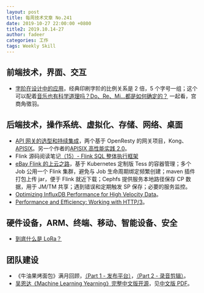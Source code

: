 ```yaml
---
layout: post
title: 每周技术文章 No.241
date: 2019-10-27 22:00:00 +0800
title2: 2019.10.14-27
author: fadeer
categories: 工作
tags: Weekly Skill
---
```


## 前端技术，界面、交互

- [字阶在设计中的应用](http://www.shejidaren.com/the-typographic-scale.html)，经典印刷字阶的比例关系是 2 倍，5 个字号一组；这个可以配着[音乐也有科学道理吗？Do、Re、Mi...都是如何确定的？](https://www.youtube.com/watch?v=v5QlocAclXY) 一起看，宫商角徵羽。

## 后端技术，操作系统、虚拟化、存储、网络、桌面

- [API 网关的选型和持续集成](https://zhuanlan.zhihu.com/p/88021384)，两个基于 OpenResty 的网关项目，Kong、[APISIX](https://github.com/iresty/apisix)。另一个作者的[APISIX 高性能实践 2.0](https://www.upyun.com/opentalk/437.html)。
- Flink 源码阅读笔记[（15）- Flink SQL 整体执行框架](https://blog.jrwang.me/2019/flink-source-code-sql-overview/)
- [eBay Flink 的上云之路](https://mp.weixin.qq.com/s/LeBYvP2uxQHY_RjF9D3ZqQ)，基于 Kubernetes 定制版 Tess 的容器管理；多个 Job 公用一个 Flink 集群，避免与 Job 生命周期绑定频繁创建；maven 插件打包上传 jar，便于 Flink 就近下载；Cephfs 提供服务本地路径保存 CP 数据，用于 JM/TM 共享；遇到错误和定期触发 SP 保存；必要的服务监控。
- [Optimizing InfluxDB Performance for High Velocity Data](https://www.influxdata.com/blog/optimizing-influxdb-performance-for-high-velocity-data/)。
- [Performance and Efficiency: Working with HTTP/3](https://www.toptal.com/web/performance-working-with-http-3)。

## 硬件设备，ARM、终端、移动、智能设备、安全

- [到底什么是 LoRa？](http://www.ssdfans.com/blog/2019/10/22/%e5%88%b0%e5%ba%95%e4%bb%80%e4%b9%88%e6%98%aflora%ef%bc%9f)

## 团队建设

- 《牛油果烤面包》满月回顾，[（Part 1 - 发布平台）](https://chinese.catchen.me/2019/10/podcast-one-month-review-part-1.html)，[（Part 2 - 录音剪辑）](https://chinese.catchen.me/2019/10/podcast-one-month-review-part-2.html)。
- [吴恩达《Machine Learning Yearning》完整中文版开源](https://segmentfault.com/a/1190000020718736)，见[中文版 PDF](https://github.com/deeplearning-ai/machine-learning-yearning-cn/releases/download/v0.5.0/MLY-zh-cn.pdf)。
